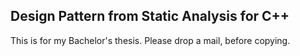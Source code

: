 ## Design Pattern from Static Analysis for C++ 

This is for my Bachelor's thesis. Please drop a mail, before copying.
